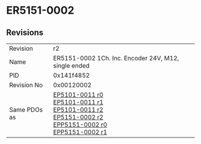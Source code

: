 # ER5151-0002

## Revisions
<table>
<tr>
<td>Revision</td>
<td>r2</td>
</tr>
<tr>
<td>Name</td>
<td>ER5151-0002 1Ch. Inc. Encoder 24V, M12, single ended</td>
</tr>
<tr>
<td>PID</td>
<td>0x141f4852</td>
</tr>
<tr>
<td>Revision No</td>
<td>0x00120002</td>
</tr>
<tr>
<td>Same PDOs as</td>
<td><a href="EP5101-0011.md">EP5101-0011 r0</a><br/><a href="EP5101-0011.md">EP5101-0011 r1</a><br/><a href="EP5101-0011.md">EP5101-0011 r2</a><br/><a href="EP5151-0002.md">EP5151-0002 r2</a><br/><a href="EPP5151-0002.md">EPP5151-0002 r0</a><br/><a href="EPP5151-0002.md">EPP5151-0002 r1</a></td>
</tr>
</table>
